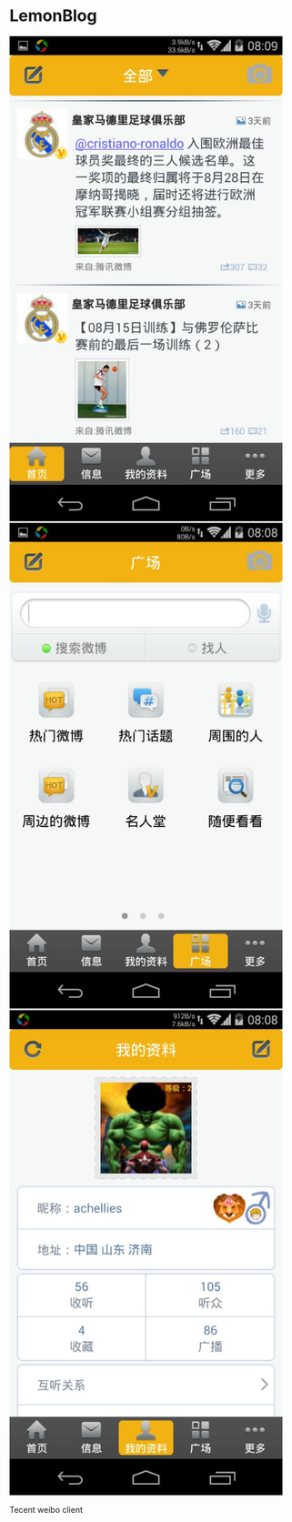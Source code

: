 LemonBlog
=========

<img src="https://raw.githubusercontent.com/achellies/LemonBlog/master/201211271642469963.jpg" width=480>

<img src="https://raw.githubusercontent.com/achellies/LemonBlog/master/201211271642498936.jpg"  width=480>

<img src="https://raw.githubusercontent.com/achellies/LemonBlog/master/201211271642516347.jpg" width=480>

Tecent weibo client
